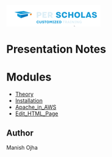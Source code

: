 [![Per Scholas](per_scholas.png)](https://www.perscholas.org) 

# Presentation Notes

# Modules
- [Theory](https://github.com/neplab/devops-class-2022/tree/main/Week_01_Linux_Essentials/lab_01Before_you_Start) 
- [Installation](https://github.com/neplab/devops-class-2022/tree/main/Week_01_Linux_Essentials/lab_02Directory_Structure)
- [Apache_in_AWS](https://github.com/neplab/devops-class-2022/tree/main/Week_01_Linux_Essentials/lab_03Files)
- [Edit_HTML_Page](https://github.com/neplab/devops-class-2022/tree/main/Week_01_Linux_Essentials/lab_04Basic_Shell)

## Author
Manish Ojha

